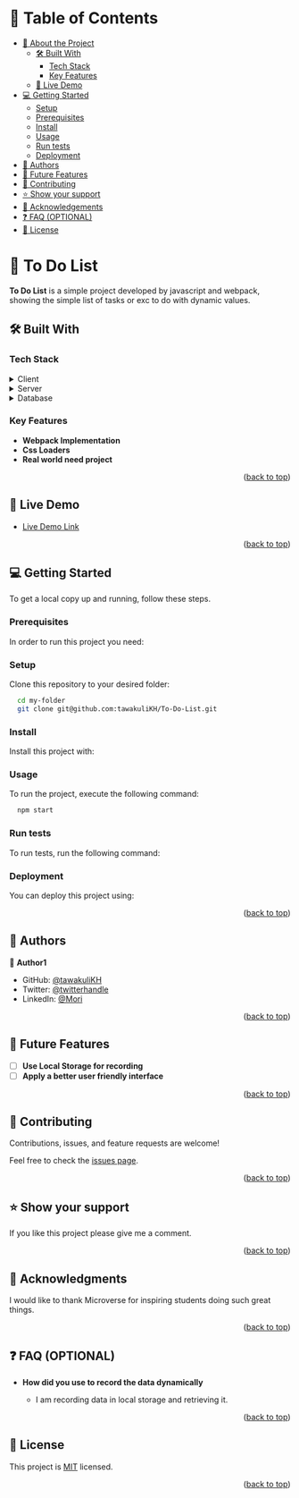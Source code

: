 <a name="readme-top"></a>


<div align="center">
</div>


# 📗 Table of Contents

- [📖 About the Project](#about-project)
  - [🛠 Built With](#built-with)
    - [Tech Stack](#tech-stack)
    - [Key Features](#key-features)
  - [🚀 Live Demo](#live-demo)
- [💻 Getting Started](#getting-started)
  - [Setup](#setup)
  - [Prerequisites](#prerequisites)
  - [Install](#install)
  - [Usage](#usage)
  - [Run tests](#run-tests)
  - [Deployment](#triangular_flag_on_post-deployment)
- [👥 Authors](#authors)
- [🔭 Future Features](#future-features)
- [🤝 Contributing](#contributing)
- [⭐️ Show your support](#support)
- [🙏 Acknowledgements](#acknowledgements)
- [❓ FAQ (OPTIONAL)](#faq)
- [📝 License](#license)


# 📖 To Do List <a name="about-project"></a>


**To Do List** is a simple project developed by javascript and webpack, showing the simple list of tasks or exc to do with dynamic values.

## 🛠 Built With <a name="built-with"></a>

### Tech Stack <a name="tech-stack"></a>


<details>
  <summary>Client</summary>
  <ul>
  <li><a href="https:///">HTML & CSS</a></li>
  <li><a href="https:///">Javascript</a></li>
  <li><a href="https:///">ES6</a></li>
  <li><a href="https:///">Webpack</a></li>
  <li>
  </ul>
</details>

<details>
  <summary>Server</summary>
  <ul>
  </ul>
</details>

<details>
<summary>Database</summary>
  <ul>
  </ul>
</details>


### Key Features <a name="key-features"></a>


- **Webpack Implementation**
- **Css Loaders**
- **Real world need project**

<p align="right">(<a href="#readme-top">back to top</a>)</p>


## 🚀 Live Demo <a name="live-demo"></a>

- [Live Demo Link](https://tawakulikh.github.io/To_Do_List/dist)

<p align="right">(<a href="#readme-top">back to top</a>)</p>


## 💻 Getting Started <a name="getting-started"></a>


To get a local copy up and running, follow these steps.

### Prerequisites

In order to run this project you need:


### Setup

Clone this repository to your desired folder:



```sh
  cd my-folder
  git clone git@github.com:tawakuliKH/To-Do-List.git
```


### Install

Install this project with:



### Usage

To run the project, execute the following command:



```sh
  npm start
```


### Run tests

To run tests, run the following command:

### Deployment

You can deploy this project using:


<p align="right">(<a href="#readme-top">back to top</a>)</p>


## 👥 Authors <a name="authors"></a>


👤 **Author1**

- GitHub: [@tawakuliKH](https://github.com/tawakuliKH)
- Twitter: [@twitterhandle](https://twitter.com/KhadimTawakuli)
- LinkedIn: [@Mori](https://linkedin.com/in/linkedinhandle)



<p align="right">(<a href="#readme-top">back to top</a>)</p>


## 🔭 Future Features <a name="future-features"></a>


- [ ] **Use Local Storage for recording**
- [ ] **Apply a better user friendly interface**

<p align="right">(<a href="#readme-top">back to top</a>)</p>


## 🤝 Contributing <a name="contributing"></a>

Contributions, issues, and feature requests are welcome!

Feel free to check the [issues page](https://github.com/tawakuliKH/To-Do-List/issues).

<p align="right">(<a href="#readme-top">back to top</a>)</p>


## ⭐️ Show your support <a name="support"></a>


If you like this project please give me a comment.

<p align="right">(<a href="#readme-top">back to top</a>)</p>


## 🙏 Acknowledgments <a name="acknowledgements"></a>


I would like to thank Microverse for inspiring students doing such great things.

<p align="right">(<a href="#readme-top">back to top</a>)</p>


## ❓ FAQ (OPTIONAL) <a name="faq"></a>


- **How did you use to record the data dynamically**

  - I am recording data in local storage and retrieving it.


<p align="right">(<a href="#readme-top">back to top</a>)</p>


## 📝 License <a name="license"></a>

This project is [MIT](./LICENSE) licensed.

<p align="right">(<a href="#readme-top">back to top</a>)</p>